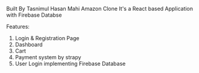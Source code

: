  Built By Tasnimul Hasan Mahi
 Amazon Clone
 It's a React based Application with Firebase Databse 
 
 Features:
  1. Login & Registration Page
  2. Dashboard
  3. Cart
  4. Payment system by strapy
  5. User Login implementing Firebase Database
 
